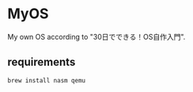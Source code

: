 # MyOS

My own OS according to "30日でできる！OS自作入門".

## requirements

```bash
brew install nasm qemu
```

